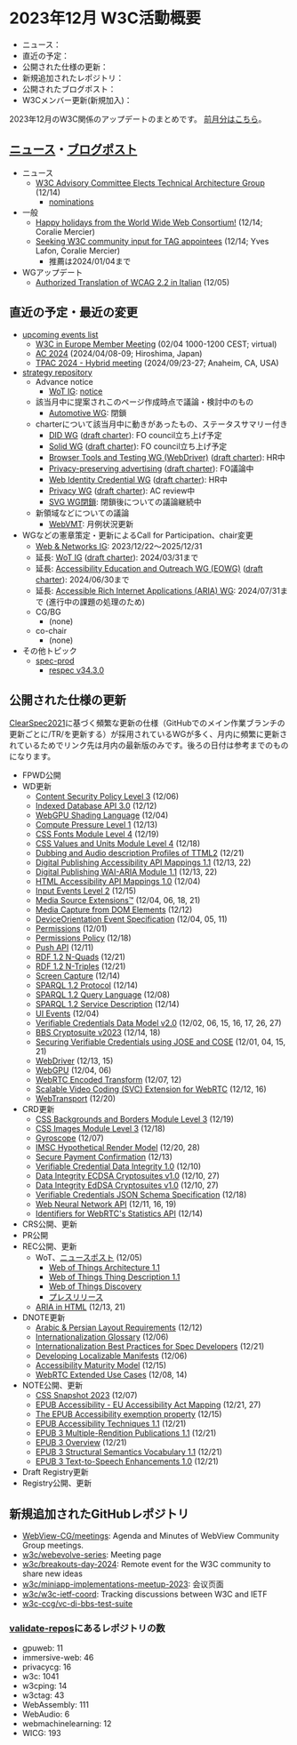 # 2023年12月 W3C活動概要

- ニュース：
- 直近の予定：
- 公開された仕様の更新：
- 新規追加されたレポジトリ：
- 公開されたブログポスト：
- W3Cメンバー更新(新規加入)：

2023年12月のW3C関係のアップデートのまとめです。
[前月分はこちら](202311.md)。

## [ニュース](https://www.w3.org/news/)・[ブログポスト](https://www.w3.org/blog/)

* ニュース
  * [W3C Advisory Committee Elects Technical Architecture Group](https://www.w3.org/news/2023/w3c-advisory-committee-elects-technical-architecture-group/) (12/14)
    * [nominations](https://www.w3.org/2023/10/tag-nominations.html)
* 一般
  * [Happy holidays from the World Wide Web Consortium!](https://www.w3.org/blog/2023/happy-holidays-from-the-world-wide-web-consortium/) (12/14; Coralie Mercier)
  * [Seeking W3C community input for TAG appointees](https://www.w3.org/blog/2023/seeking-w3c-community-input-for-tag-appointees/) (12/14; Yves Lafon, Coralie Mercier)
    * 推薦は2024/01/04まで
* WGアップデート
  * [Authorized Translation of WCAG 2.2 in Italian](https://www.w3.org/news/2023/authorized-translation-of-wcag-2-2-in-italian/) (12/05)

## 直近の予定・最近の変更

* [upcoming events list](https://www.w3.org/participate/eventscal.html)
  * [W3C in Europe Member Meeting](https://www.w3.org/events/happenings/2024/w3c-in-europe-member-meeting/) (02/04 1000-1200 CEST; virtual)  
  * [AC 2024](https://www.w3.org/events/ac/2024/ac-2024/) (2024/04/08-09; Hiroshima, Japan)
  * [TPAC 2024 - Hybrid meeting](https://www.w3.org/events/tpac/2024/tpac-2024-hybrid-meeting/) (2024/09/23-27; Anaheim, CA, USA)
* [strategy repository](https://github.com/w3c/strategy/issues)
  * Advance notice
    * [WoT IG](https://github.com/w3c/strategy/issues/440): [notice](https://lists.w3.org/Archives/Public/public-new-work/2023Dec/0005.html)
  * 該当月中に提案されこのページ作成時点で議論・検討中のもの
    * [Automotive WG](https://github.com/w3c/strategy/issues/439): 閉鎖
  * charterについて該当月中に動きがあったもの、ステータスサマリー付き
    * [DID WG](https://github.com/w3c/strategy/issues/376) ([draft charter](https://w3c.github.io/did-wg-charter/)): FO council立ち上げ予定
    * [Solid WG](https://github.com/w3c/strategy/issues/377) ([draft charter](https://solid.github.io/solid-wg-charter/charter/)): FO council立ち上げ予定
    * [Browser Tools and Testing WG (WebDriver)](https://github.com/w3c/strategy/issues/438) ([draft charter](https://w3c.github.io/charter-drafts/2024/btt-wg.html)): HR中
    * [Privacy-preserving advertising](https://github.com/w3c/strategy/issues/222) ([draft charter](https://www.w3.org/2023/10/PROPOSED-PATWG-charter.html)): FO議論中
    * [Web Identity Credential WG](https://github.com/w3c/strategy/issues/427) ([draft charter](https://github.com/fedidcg/fedidcg.github.io/blob/main/charters/Proposed-WG-WebIdentityCredentials.md)): HR中
    * [Privacy WG](https://github.com/w3c/strategy/issues/414) ([draft charter](https://w3cping.github.io/administrivia/2023/charter.html)): AC review中
    * [SVG WG閉鎖](https://github.com/w3c/strategy/issues/432): 閉鎖後についての議論継続中
  * 新領域などについての議論
    * [WebVMT](https://github.com/w3c/strategy/issues/113): 月例状況更新
* WGなどの憲章策定・更新によるCall for Participation、chair変更
  * [Web & Networks IG](https://www.w3.org/2023/12/web-networks-charter.html): 2023/12/22～2025/12/31
  * 延長: [WoT IG](https://www.w3.org/groups/ig/wot/) ([draft charter](https://w3c.github.io/wot-charter-drafts/wot-ig-2023-draft.html)): 2024/03/31まで
  * 延長: [Accessibility Education and Outreach WG (EOWG)](https://www.w3.org/groups/wg/eowg/) ([draft charter](https://w3c.github.io/charter-drafts/2023/eowg-charter-2023.html)): 2024/06/30まで
  * 延長: [Accessible Rich Internet Applications (ARIA) WG](https://www.w3.org/groups/wg/aria/): 2024/07/31まで (進行中の課題の処理のため)
  * CG/BG
    * (none)
  * co-chair
    * (none)
* その他トピック
  * [spec-prod](https://lists.w3.org/Archives/Public/spec-prod/)
    * [respec v34.3.0](https://github.com/w3c/respec/releases/tag/v34.3.0)

## 公開された仕様の更新

[ClearSpec2021](https://github.com/w3c/tr-pages/blob/main/clearspec2021.md)に基づく頻繁な更新の仕様（GitHubでのメイン作業ブランチの更新ごとに/TR/を更新する）が採用されているWGが多く、月内に頻繁に更新されているためでリンク先は月内の最新版のみです。後ろの日付は参考までのものになります。

* FPWD公開
* WD更新
  * [Content Security Policy Level 3](https://www.w3.org/TR/2023/WD-CSP3-20231206/) (12/06)
  * [Indexed Database API 3.0](https://www.w3.org/TR/2023/WD-IndexedDB-3-20231212/) (12/12)
  * [WebGPU Shading Language](https://www.w3.org/TR/2023/WD-WGSL-20231204/) (12/04)
  * [Compute Pressure Level 1](https://www.w3.org/TR/2023/WD-compute-pressure-20231213/) (12/13)
  * [CSS Fonts Module Level 4](https://www.w3.org/TR/2023/WD-css-fonts-4-20231219/) (12/19)
  * [CSS Values and Units Module Level 4](https://www.w3.org/TR/2023/WD-css-values-4-20231218/) (12/18)
  * [Dubbing and Audio description Profiles of TTML2](https://www.w3.org/TR/2023/WD-dapt-20231221/) (12/21)
  * [Digital Publishing Accessibility API Mappings 1.1](https://www.w3.org/TR/2023/WD-dpub-aam-1.1-20231222/) (12/13, 22)
  * [Digital Publishing WAI-ARIA Module 1.1](https://www.w3.org/TR/2023/WD-dpub-aria-1.1-20231222/) (12/13, 22)
  * [HTML Accessibility API Mappings 1.0](https://www.w3.org/TR/2023/WD-html-aam-1.0-20231204/) (12/04)
  * [Input Events Level 2](https://www.w3.org/TR/2023/WD-input-events-2-20231215/) (12/15)
  * [Media Source Extensions™](https://www.w3.org/TR/2023/WD-media-source-2-20231221/) (12/04, 06, 18, 21)
  * [Media Capture from DOM Elements](https://www.w3.org/TR/2023/WD-mediacapture-fromelement-20231212/) (12/12)
  * [DeviceOrientation Event Specification](https://www.w3.org/TR/2023/WD-orientation-event-20231211/) (12/04, 05, 11)
  * [Permissions](https://www.w3.org/TR/2023/WD-permissions-20231201/) (12/01)
  * [Permissions Policy](https://www.w3.org/TR/2023/WD-permissions-policy-1-20231218/) (12/18)
  * [Push API](https://www.w3.org/TR/2023/WD-push-api-20231211/) (12/11)
  * [RDF 1.2 N-Quads](https://www.w3.org/TR/2023/WD-rdf12-n-quads-20231221/) (12/21)
  * [RDF 1.2 N-Triples](https://www.w3.org/TR/2023/WD-rdf12-n-triples-20231221/) (12/21)
  * [Screen Capture](https://www.w3.org/TR/2023/WD-screen-capture-20231214/) (12/14)
  * [SPARQL 1.2 Protocol](https://www.w3.org/TR/2023/WD-sparql12-protocol-20231214/) (12/14)
  * [SPARQL 1.2 Query Language](https://www.w3.org/TR/2023/WD-sparql12-query-20231208/) (12/08)
  * [SPARQL 1.2 Service Description](https://www.w3.org/TR/2023/WD-sparql12-service-description-20231214/) (12/14)
  * [UI Events](https://www.w3.org/TR/2023/WD-uievents-20231204/) (12/04)
  * [Verifiable Credentials Data Model v2.0](https://www.w3.org/TR/2023/WD-vc-data-model-2.0-20231227/) (12/02, 06, 15, 16, 17, 26, 27)
  * [BBS Cryptosuite v2023](https://www.w3.org/TR/2023/WD-vc-di-bbs-20231218/) (12/14, 18)
  * [Securing Verifiable Credentials using JOSE and COSE](https://www.w3.org/TR/2023/WD-vc-jose-cose-20231221/) (12/01, 04, 15, 21)
  * [WebDriver](https://www.w3.org/TR/2023/WD-webdriver2-20231215/) (12/13, 15)
  * [WebGPU](https://www.w3.org/TR/2023/WD-webgpu-20231206/) (12/04, 06)
  * [WebRTC Encoded Transform](https://www.w3.org/TR/2023/WD-webrtc-encoded-transform-20231212/) (12/07, 12)
  * [Scalable Video Coding (SVC) Extension for WebRTC](https://www.w3.org/TR/2023/WD-webrtc-svc-20231216/) (12/12, 16)
  * [WebTransport](https://www.w3.org/TR/2023/WD-webtransport-20231220/) (12/20)
* CRD更新
  * [CSS Backgrounds and Borders Module Level 3](https://www.w3.org/TR/2023/CRD-css-backgrounds-3-20231219/) (12/19)
  * [CSS Images Module Level 3](https://www.w3.org/TR/2023/CRD-css-images-3-20231218/) (12/18)
  * [Gyroscope](https://www.w3.org/TR/2023/CRD-gyroscope-20231207/) (12/07)
  * [IMSC Hypothetical Render Model](https://www.w3.org/TR/2023/CRD-imsc-hrm-20231228/) (12/20, 28)
  * [Secure Payment Confirmation](https://www.w3.org/TR/2023/CRD-secure-payment-confirmation-20231213/) (12/13)
  * [Verifiable Credential Data Integrity 1.0](https://www.w3.org/TR/2023/CRD-vc-data-integrity-20231210/) (12/10)
  * [Data Integrity ECDSA Cryptosuites v1.0](https://www.w3.org/TR/2023/CRD-vc-di-ecdsa-20231227/) (12/10, 27)
  * [Data Integrity EdDSA Cryptosuites v1.0](https://www.w3.org/TR/2023/CRD-vc-di-eddsa-20231227/) (12/10, 27)
  * [Verifiable Credentials JSON Schema Specification](https://www.w3.org/TR/2023/CRD-vc-json-schema-20231218/) (12/18)
  * [Web Neural Network API](https://www.w3.org/TR/2023/CRD-webnn-20231219/) (12/11, 16, 19)
  * [Identifiers for WebRTC's Statistics API](https://www.w3.org/TR/2023/CRD-webrtc-stats-20231214/) (12/14)
* CRS公開、更新
* PR公開
* REC公開、更新
  * WoT、[ニュースポスト](https://www.w3.org/news/2023/w3c-web-of-things-1-1-specifications-are-w3c-recommendations/) (12/05)
    * [Web of Things Architecture 1.1](https://www.w3.org/TR/2023/REC-wot-architecture11-20231205/)
    * [Web of Things Thing Description 1.1](https://www.w3.org/TR/2023/REC-wot-thing-description11-20231205/)
    * [Web of Things Discovery](https://www.w3.org/TR/2023/REC-wot-discovery-20231205/)
    * [プレスリリース](https://www.w3.org/press-releases/2023/enhanced-web-of-things-connects-diverse-iot-ecosystems/)
  * [ARIA in HTML](https://www.w3.org/TR/2023/REC-html-aria-20231221/) (12/13, 21)
* DNOTE更新
  * [Arabic & Persian Layout Requirements](https://www.w3.org/TR/2023/DNOTE-alreq-20231212/) (12/12)
  * [Internationalization Glossary](https://www.w3.org/TR/2023/DNOTE-i18n-glossary-20231206/) (12/06)
  * [Internationalization Best Practices for Spec Developers](https://www.w3.org/TR/2023/DNOTE-international-specs-20231221/) (12/21)
  * [Developing Localizable Manifests](https://www.w3.org/TR/2023/DNOTE-localizable-manifests-20231206/) (12/06)
  * [Accessibility Maturity Model](https://www.w3.org/TR/2023/DNOTE-maturity-model-20231215/) (12/15)
  * [WebRTC Extended Use Cases](https://www.w3.org/TR/2023/DNOTE-webrtc-nv-use-cases-20231214/) (12/08, 14)
* NOTE公開、更新
  * [CSS Snapshot 2023](https://www.w3.org/TR/2023/NOTE-css-2023-20231207/) (12/07)
  * [EPUB Accessibility - EU Accessibility Act Mapping](https://www.w3.org/TR/2023/NOTE-epub-a11y-eaa-mapping-20231227/) (12/21, 27)
  * [The EPUB Accessibility exemption property](https://www.w3.org/TR/2023/NOTE-epub-a11y-exemption-20231215/) (12/15)
  * [EPUB Accessibility Techniques 1.1](https://www.w3.org/TR/2023/NOTE-epub-a11y-tech-11-20231221/) (12/21)
  * [EPUB 3 Multiple-Rendition Publications 1.1](https://www.w3.org/TR/2023/NOTE-epub-multi-rend-11-20231221/) (12/21)
  * [EPUB 3 Overview](https://www.w3.org/TR/2023/NOTE-epub-overview-33-20231221/) (12/21)
  * [EPUB 3 Structural Semantics Vocabulary 1.1](https://www.w3.org/TR/2023/NOTE-epub-ssv-11-20231221/) (12/21)
  * [EPUB 3 Text-to-Speech Enhancements 1.0](https://www.w3.org/TR/2023/NOTE-epub-tts-10-20231221/) (12/21)
* Draft Registry更新
* Registry公開、更新

## 新規追加されたGitHubレポジトリ

* [WebView-CG/meetings](https://github.com/WebView-CG/meetings): Agenda and Minutes of WebView Community Group meetings.
* [w3c/webevolve-series](https://github.com/w3c/webevolve-series): Meeting page
* [w3c/breakouts-day-2024](https://github.com/w3c/breakouts-day-2024): Remote event for the W3C community to share new ideas
* [w3c/miniapp-implementations-meetup-2023](https://github.com/w3c/miniapp-implementations-meetup-2023): 会议页面
* [w3c/w3c-ietf-coord](https://github.com/w3c/w3c-ietf-coord): Tracking discussions between W3C and IETF
* [w3c-ccg/vc-di-bbs-test-suite](https://github.com/w3c-ccg/vc-di-bbs-test-suite)

### [validate-repos](https://w3c.github.io/validate-repos/)にあるレポジトリの数

* gpuweb: 11
* immersive-web: 46
* privacycg: 16
* w3c: 1041
* w3cping: 14
* w3ctag: 43
* WebAssembly: 111
* WebAudio: 6
* webmachinelearning: 12
* WICG: 193
